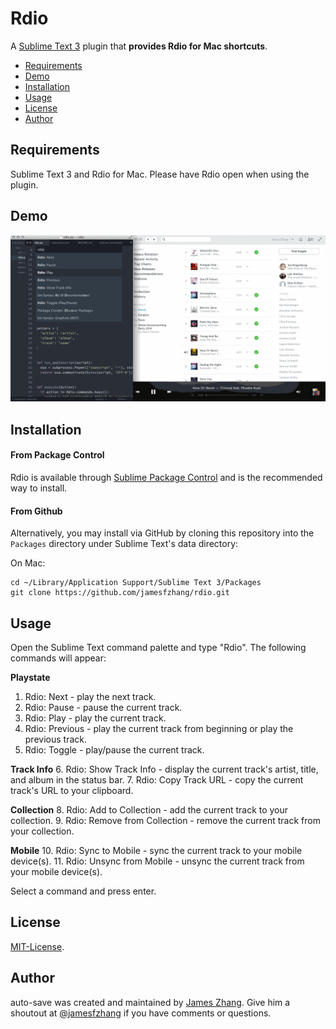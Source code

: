 Rdio
===============
A [Sublime Text 3](http://www.sublimetext.com/) plugin that **provides Rdio for Mac shortcuts**.

- [Requirements](#requirements)
- [Demo](#demo)
- [Installation](#installation)
- [Usage](#usage)
- [License](#license)
- [Author](#author)

Requirements
-------
Sublime Text 3 and Rdio for Mac. Please have Rdio open when using the plugin.

Demo
-------
![Image](https://github.com/jamesfzhang/rdio/blob/master/demo.gif?raw=true)

Installation
-------
#### From Package Control
Rdio is available through [Sublime Package Control](https://sublime.wbond.net/packages/rdio)
and is the recommended way to install.

#### From Github
Alternatively, you may install via GitHub by cloning this repository into the `Packages`
directory under Sublime Text's data directory:

On Mac:

```
cd ~/Library/Application Support/Sublime Text 3/Packages
git clone https://github.com/jamesfzhang/rdio.git
```

Usage
-------
Open the Sublime Text command palette and type "Rdio". The following commands will appear:

**Playstate**
1. Rdio: Next - play the next track.
2. Rdio: Pause - pause the current track.
3. Rdio: Play - play the current track.
4. Rdio: Previous - play the current track from beginning or play the previous track.
5. Rdio: Toggle - play/pause the current track.

**Track Info**
6. Rdio: Show Track Info - display the current track's artist, title, and album in the status bar.
7. Rdio: Copy Track URL - copy the current track's URL to your clipboard.

**Collection**
8. Rdio: Add to Collection - add the current track to your collection.
9. Rdio: Remove from Collection - remove the current track from your collection.

**Mobile**
10. Rdio: Sync to Mobile - sync the current track to your mobile device(s).
11. Rdio: Unsync from Mobile - unsync the current track from your mobile device(s).

Select a command and press enter.

License
-------
[MIT-License](https://raw.github.com/jamesfzhang/rdio/master/MIT-License).

Author
-------
auto-save was created and maintained by [James Zhang](http://jzhang.io).
Give him a shoutout at [@jamesfzhang](https://twitter.com/jamesfzhang)
if you have comments or questions.